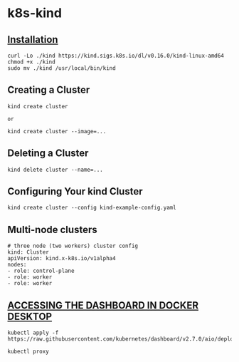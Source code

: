 # k8s-kind

## [Installation](https://kind.sigs.k8s.io/docs/user/quick-start/)

```
curl -Lo ./kind https://kind.sigs.k8s.io/dl/v0.16.0/kind-linux-amd64
chmod +x ./kind
sudo mv ./kind /usr/local/bin/kind
```

## Creating a Cluster

```
kind create cluster

or

kind create cluster --image=...
```

## Deleting a Cluster

```
kind delete cluster --name=...
```

## Configuring Your kind Cluster

```
kind create cluster --config kind-example-config.yaml
```

## Multi-node clusters

```
# three node (two workers) cluster config
kind: Cluster
apiVersion: kind.x-k8s.io/v1alpha4
nodes:
- role: control-plane
- role: worker
- role: worker
```

## [ACCESSING THE DASHBOARD IN DOCKER DESKTOP](https://github.com/kubernetes/dashboard)

```
kubectl apply -f https://raw.githubusercontent.com/kubernetes/dashboard/v2.7.0/aio/deploy/recommended.yaml

kubectl proxy
```














